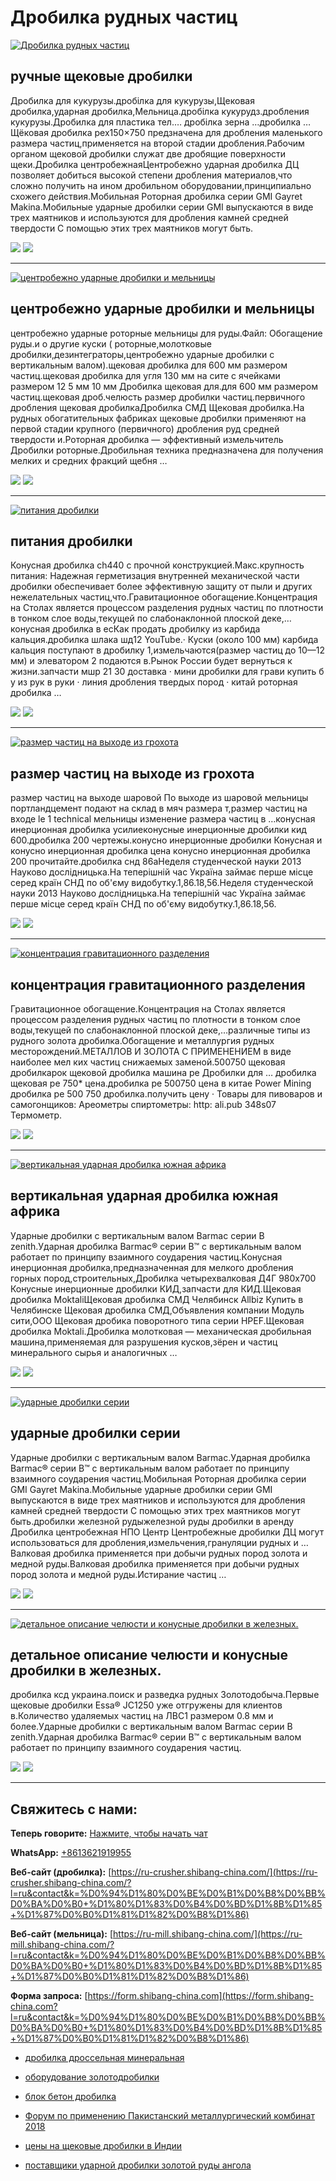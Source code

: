 # Дробилка рудных частиц

<a href="https://swt.shibang-china.com/?l=ru&img&k=%D0%94%D1%80%D0%BE%D0%B1%D0%B8%D0%BB%D0%BA%D0%B0+%D1%80%D1%83%D0%B4%D0%BD%D1%8B%D1%85+%D1%87%D0%B0%D1%81%D1%82%D0%B8%D1%86" target="_blank">![Дробилка рудных частиц](http://static.shibang-china.com/all-800x300/331.jpg)</a>

## ручные щековые дробилки
Дробилка для кукурузы.дробілка для кукурузы,Щековая дробилка,ударная дробилка,Мельница.дробілка кукурудз.дробления кукурузы.Дробилка для пластика тел.… дробілка зерна …дробилка …Щёковая дробилка pex150&#215;750 предзначена для дробления маленького размера частиц,применяется на второй стадии дробления.Рабочим органом щековой дробилки служат две дробящие поверхности щеки.Дробилка центробежнаяЦентробежно ударная дробилка ДЦ позволяет добиться высокой степени дробления материалов,что сложно получить на ином дробильном оборудовании,принципиально схожего действия.Мобильная Роторная дробилка серии GMI Gayret Makina.Мобильные ударные дробилки серии GMI выпускаются в виде трех маятников и используются для дробления камней средней твердости С помощью этих трех маятников могут быть.


<a href="https://whatsapp.shibangsoft.com/WhatsApp.php" target="_blank" title="WhatsApp">![](http://static.shibang-china.com/icon/whatsapp.png)</a> <a href="https://swt.shibang-china.com/?l=ru&icon&k=%D0%94%D1%80%D0%BE%D0%B1%D0%B8%D0%BB%D0%BA%D0%B0+%D1%80%D1%83%D0%B4%D0%BD%D1%8B%D1%85+%D1%87%D0%B0%D1%81%D1%82%D0%B8%D1%86" target="_blank">![](http://static.shibang-china.com/icon/chat-ru.png)</a>

---

<a href="https://swt.shibang-china.com/?l=ru&img&k=%D0%94%D1%80%D0%BE%D0%B1%D0%B8%D0%BB%D0%BA%D0%B0+%D1%80%D1%83%D0%B4%D0%BD%D1%8B%D1%85+%D1%87%D0%B0%D1%81%D1%82%D0%B8%D1%86" target="_blank">![центробежно ударные дробилки и мельницы](http://static.shibang-china.com/all-800x300/531.jpg)</a>

## центробежно ударные дробилки и мельницы
центробежно ударные роторные мельницы для руды.Файл: Обогащение руды.и о другие куски ( роторные,молотковые дробилки,дезинтеграторы,центробежно ударные дробилки с вертикальным валом).щековая дробилка для 600 мм размером частиц.щековая дробилка для угля 130 мм на сите с ячейками размером 12 5 мм 10 мм Дробилка щековая для.для 600 мм размером частиц.щековая дроб.челюсть размер дробилки частиц.первичного дробления щековая дробилкаДробилка СМД Щековая дробилка.На рудных обогатительных фабриках щековые дробилки применяют на первой стадии крупного (первичного) дробления руд средней твердости и.Роторная дробилка — эффективный измельчитель Дробилки роторные.Дробильная техника предназначена для получения мелких и средних фракций щебня …


<a href="https://whatsapp.shibangsoft.com/WhatsApp.php" target="_blank" title="WhatsApp">![](http://static.shibang-china.com/icon/whatsapp.png)</a> <a href="https://swt.shibang-china.com/?l=ru&icon&k=%D0%94%D1%80%D0%BE%D0%B1%D0%B8%D0%BB%D0%BA%D0%B0+%D1%80%D1%83%D0%B4%D0%BD%D1%8B%D1%85+%D1%87%D0%B0%D1%81%D1%82%D0%B8%D1%86" target="_blank">![](http://static.shibang-china.com/icon/chat-ru.png)</a>

---

<a href="https://swt.shibang-china.com/?l=ru&img&k=%D0%94%D1%80%D0%BE%D0%B1%D0%B8%D0%BB%D0%BA%D0%B0+%D1%80%D1%83%D0%B4%D0%BD%D1%8B%D1%85+%D1%87%D0%B0%D1%81%D1%82%D0%B8%D1%86" target="_blank">![питания дробилки](http://static.shibang-china.com/all-800x300/220.jpg)</a>

## питания дробилки
Конусная дробилка ch440 с прочной конструкцией.Макс.крупность питания: Надежная герметизация внутренней механической части дробилки обеспечивает более эффективную защиту от пыли и других нежелательных частиц,что.Гравитационное обогащение.Концентрация на Столах является процессом разделения рудных частиц по плотности в тонком слое воды,текущей по слабонаклонной плоской деке,…конусная дробилка в есКак продать дробилку из карбида кальция.дробилка шлака шд12 YouTube.&#183; Куски (около 100 мм) карбида кальция поступают в дробилку 1,измельчаются(размер частиц до 10—12 мм) и элеватором 2 подаются в.Рынок России будет вернуться к жизни.запчасти мшр 21 30 доставка &#183; мини дробилки для грави купить б у из рук в руки &#183; линия дробления твердых пород &#183; китай роторная дробилка …


<a href="https://whatsapp.shibangsoft.com/WhatsApp.php" target="_blank" title="WhatsApp">![](http://static.shibang-china.com/icon/whatsapp.png)</a> <a href="https://swt.shibang-china.com/?l=ru&icon&k=%D0%94%D1%80%D0%BE%D0%B1%D0%B8%D0%BB%D0%BA%D0%B0+%D1%80%D1%83%D0%B4%D0%BD%D1%8B%D1%85+%D1%87%D0%B0%D1%81%D1%82%D0%B8%D1%86" target="_blank">![](http://static.shibang-china.com/icon/chat-ru.png)</a>

---

<a href="https://swt.shibang-china.com/?l=ru&img&k=%D0%94%D1%80%D0%BE%D0%B1%D0%B8%D0%BB%D0%BA%D0%B0+%D1%80%D1%83%D0%B4%D0%BD%D1%8B%D1%85+%D1%87%D0%B0%D1%81%D1%82%D0%B8%D1%86" target="_blank">![размер частиц на выходе из грохота](http://static.shibang-china.com/all-800x300/399.jpg)</a>

## размер частиц на выходе из грохота
размер частиц на выходе шаровой По выходе из шаровой мельницы портландцемент подают на склад в мяч размера т,размер частиц на входе le 1 technical мельницы изменение размера частиц в …конусная инерционная дробилка усилиеконусные инерционные дробилки кид 600.дробилка 200 чертежы.конусно инерционные дробилки Конусная и конусно инерционная дробилка цена конусно инерционная дробилка 200 прочитайте.дробилка снд 86аНеделя студенческой науки 2013 Науково дослідницька.На теперішній час Україна займає перше місце серед країн СНД по об'єму видобутку.1,86.18,56.Неделя студенческой науки 2013 Науково дослідницька.На теперішній час Україна займає перше місце серед країн СНД по об'єму видобутку.1,86.18,56.


<a href="https://whatsapp.shibangsoft.com/WhatsApp.php" target="_blank" title="WhatsApp">![](http://static.shibang-china.com/icon/whatsapp.png)</a> <a href="https://swt.shibang-china.com/?l=ru&icon&k=%D0%94%D1%80%D0%BE%D0%B1%D0%B8%D0%BB%D0%BA%D0%B0+%D1%80%D1%83%D0%B4%D0%BD%D1%8B%D1%85+%D1%87%D0%B0%D1%81%D1%82%D0%B8%D1%86" target="_blank">![](http://static.shibang-china.com/icon/chat-ru.png)</a>

---

<a href="https://swt.shibang-china.com/?l=ru&img&k=%D0%94%D1%80%D0%BE%D0%B1%D0%B8%D0%BB%D0%BA%D0%B0+%D1%80%D1%83%D0%B4%D0%BD%D1%8B%D1%85+%D1%87%D0%B0%D1%81%D1%82%D0%B8%D1%86" target="_blank">![концентрация гравитационного разделения](http://static.shibang-china.com/all-800x300/1154.jpg)</a>

## концентрация гравитационного разделения
Гравитационное обогащение.Концентрация на Столах является процессом разделения рудных частиц по плотности в тонком слое воды,текущей по слабонаклонной плоской деке,…различные типы из рудного золота дробилка.Обогащение и металлургия рудных месторождений.МЕТАЛЛОВ И ЗОЛОТА С ПРИМЕНЕНИЕМ в виде наиболее мел ких частиц снижаемых заменой.500750 щековая дробилкарок щековой дробилка машина ре Дробилки для … дробилка щековая ре 750* цена.дробилка pe 500750 цена в китае Power Mining дробилка pe 500 750 дробилка.получить цену&nbsp;&#0183;&#32;Товары для пивоваров и самогонщиков: Ареометры спиртометры: http: ali.pub 348s07 Термометр.


<a href="https://whatsapp.shibangsoft.com/WhatsApp.php" target="_blank" title="WhatsApp">![](http://static.shibang-china.com/icon/whatsapp.png)</a> <a href="https://swt.shibang-china.com/?l=ru&icon&k=%D0%94%D1%80%D0%BE%D0%B1%D0%B8%D0%BB%D0%BA%D0%B0+%D1%80%D1%83%D0%B4%D0%BD%D1%8B%D1%85+%D1%87%D0%B0%D1%81%D1%82%D0%B8%D1%86" target="_blank">![](http://static.shibang-china.com/icon/chat-ru.png)</a>

---

<a href="https://swt.shibang-china.com/?l=ru&img&k=%D0%94%D1%80%D0%BE%D0%B1%D0%B8%D0%BB%D0%BA%D0%B0+%D1%80%D1%83%D0%B4%D0%BD%D1%8B%D1%85+%D1%87%D0%B0%D1%81%D1%82%D0%B8%D1%86" target="_blank">![вертикальная ударная дробилка южная африка](http://static.shibang-china.com/all-800x300/288.jpg)</a>

## вертикальная ударная дробилка южная африка
Ударные дробилки с вертикальным валом Barmac серии B zenith.Ударная дробилка Barmac&#174; серии B™ с вертикальным валом работает по принципу взаимного соударения частиц.Конусная инерционная дробилка,предназначенная для мелкого дробления горных пород,строительных,Дробилка четырехвалковая Д4Г 980х700 Конусные инерционные дробилки КИД,запчасти для КИД.Щековая дробилка MoktaliЩековая дробилка СМД Челябинск Allbiz Купить в Челябинске Щековая дробилка СМД,Объявления компании Модуль сити,ООО Щековая дробика поворотного типа серии HPEF.Щековая дробилка Moktali.Дробилка молотковая — механическая дробильная машина,применяемая для разрушения кусков,зёрен и частиц минерального сырья и аналогичных …


<a href="https://whatsapp.shibangsoft.com/WhatsApp.php" target="_blank" title="WhatsApp">![](http://static.shibang-china.com/icon/whatsapp.png)</a> <a href="https://swt.shibang-china.com/?l=ru&icon&k=%D0%94%D1%80%D0%BE%D0%B1%D0%B8%D0%BB%D0%BA%D0%B0+%D1%80%D1%83%D0%B4%D0%BD%D1%8B%D1%85+%D1%87%D0%B0%D1%81%D1%82%D0%B8%D1%86" target="_blank">![](http://static.shibang-china.com/icon/chat-ru.png)</a>

---

<a href="https://swt.shibang-china.com/?l=ru&img&k=%D0%94%D1%80%D0%BE%D0%B1%D0%B8%D0%BB%D0%BA%D0%B0+%D1%80%D1%83%D0%B4%D0%BD%D1%8B%D1%85+%D1%87%D0%B0%D1%81%D1%82%D0%B8%D1%86" target="_blank">![ударные дробилки серии](http://static.shibang-china.com/all-800x300/1204.jpg)</a>

## ударные дробилки серии
Ударные дробилки с вертикальным валом Barmac.Ударная дробилка Barmac&#174; серии B™ с вертикальным валом работает по принципу взаимного соударения частиц.Мобильная Роторная дробилка серии GMI Gayret Makina.Мобильные ударные дробилки серии GMI выпускаются в виде трех маятников и используются для дробления камней средней твердости С помощью этих трех маятников могут быть.дробилки железной рудыжелезной руды дробилки в аренду Дробилка центробежная НПО Центр Центробежные дробилки ДЦ могут использоваться для дробления,измельчения,грануляции рудных и …Валковая дробилка применяется при добычи рудных пород золота и медной руды.Валковая дробилка применяется при добычи рудных пород золота и медной руды.Истирание частиц …


<a href="https://whatsapp.shibangsoft.com/WhatsApp.php" target="_blank" title="WhatsApp">![](http://static.shibang-china.com/icon/whatsapp.png)</a> <a href="https://swt.shibang-china.com/?l=ru&icon&k=%D0%94%D1%80%D0%BE%D0%B1%D0%B8%D0%BB%D0%BA%D0%B0+%D1%80%D1%83%D0%B4%D0%BD%D1%8B%D1%85+%D1%87%D0%B0%D1%81%D1%82%D0%B8%D1%86" target="_blank">![](http://static.shibang-china.com/icon/chat-ru.png)</a>

---

<a href="https://swt.shibang-china.com/?l=ru&img&k=%D0%94%D1%80%D0%BE%D0%B1%D0%B8%D0%BB%D0%BA%D0%B0+%D1%80%D1%83%D0%B4%D0%BD%D1%8B%D1%85+%D1%87%D0%B0%D1%81%D1%82%D0%B8%D1%86" target="_blank">![детальное описание челюсти и конусные дробилки в железных.](http://static.shibang-china.com/all-800x300/932.jpg)</a>

## детальное описание челюсти и конусные дробилки в железных.
дробилка ксд украина.поиск и разведка рудных Золотодобыча.Первые щековые дробилки Essa&#174; JC1250 уже отгружены для клиентов в.Количество удаляемых частиц на ЛВС1 размером 0.8 мм и более.Ударные дробилки с вертикальным валом Barmac серии B zenith.Ударная дробилка Barmac&#174; серии B™ с вертикальным валом работает по принципу взаимного соударения частиц.

<a href="https://whatsapp.shibangsoft.com/WhatsApp.php" target="_blank" title="WhatsApp">![](http://static.shibang-china.com/icon/whatsapp.png)</a> <a href="https://swt.shibang-china.com/?l=ru&icon&k=%D0%94%D1%80%D0%BE%D0%B1%D0%B8%D0%BB%D0%BA%D0%B0+%D1%80%D1%83%D0%B4%D0%BD%D1%8B%D1%85+%D1%87%D0%B0%D1%81%D1%82%D0%B8%D1%86" target="_blank">![](http://static.shibang-china.com/icon/chat-ru.png)</a>

---
## Свяжитесь с нами:

**Теперь говорите:** [Нажмите, чтобы начать чат](https://swt.shibang-china.com?l=ru&contact&k=%D0%94%D1%80%D0%BE%D0%B1%D0%B8%D0%BB%D0%BA%D0%B0+%D1%80%D1%83%D0%B4%D0%BD%D1%8B%D1%85+%D1%87%D0%B0%D1%81%D1%82%D0%B8%D1%86)

**WhatsApp:**  [+8613621919955](https://whatsapp.shibangsoft.com/WhatsApp.php)

**Веб-сайт (дробилка):** [https://ru-crusher.shibang-china.com/](https://ru-crusher.shibang-china.com/?l=ru&contact&k=%D0%94%D1%80%D0%BE%D0%B1%D0%B8%D0%BB%D0%BA%D0%B0+%D1%80%D1%83%D0%B4%D0%BD%D1%8B%D1%85+%D1%87%D0%B0%D1%81%D1%82%D0%B8%D1%86)

**Веб-сайт (мельница):** [https://ru-mill.shibang-china.com/](https://ru-mill.shibang-china.com/?l=ru&contact&k=%D0%94%D1%80%D0%BE%D0%B1%D0%B8%D0%BB%D0%BA%D0%B0+%D1%80%D1%83%D0%B4%D0%BD%D1%8B%D1%85+%D1%87%D0%B0%D1%81%D1%82%D0%B8%D1%86)

**Форма запроса:** [https://form.shibang-china.com](https://form.shibang-china.com?l=ru&contact&k=%D0%94%D1%80%D0%BE%D0%B1%D0%B8%D0%BB%D0%BA%D0%B0+%D1%80%D1%83%D0%B4%D0%BD%D1%8B%D1%85+%D1%87%D0%B0%D1%81%D1%82%D0%B8%D1%86)

* [дробилка дроссельная минеральная](../135/%D0%B4%D1%80%D0%BE%D0%B1%D0%B8%D0%BB%D0%BA%D0%B0%20%D0%B4%D1%80%D0%BE%D1%81%D1%81%D0%B5%D0%BB%D1%8C%D0%BD%D0%B0%D1%8F%20%D0%BC%D0%B8%D0%BD%D0%B5%D1%80%D0%B0%D0%BB%D1%8C%D0%BD%D0%B0%D1%8F.md)

* [оборудование золотодробилки](../134/%D0%BE%D0%B1%D0%BE%D1%80%D1%83%D0%B4%D0%BE%D0%B2%D0%B0%D0%BD%D0%B8%D0%B5%20%D0%B7%D0%BE%D0%BB%D0%BE%D1%82%D0%BE%D0%B4%D1%80%D0%BE%D0%B1%D0%B8%D0%BB%D0%BA%D0%B8.md)

* [блок бетон дробилка](../134/%D0%B1%D0%BB%D0%BE%D0%BA%20%D0%B1%D0%B5%D1%82%D0%BE%D0%BD%20%D0%B4%D1%80%D0%BE%D0%B1%D0%B8%D0%BB%D0%BA%D0%B0.md)

* [Форум по применению Пакистанский металлургический комбинат 2018](../132/%D0%A4%D0%BE%D1%80%D1%83%D0%BC%20%D0%BF%D0%BE%20%D0%BF%D1%80%D0%B8%D0%BC%D0%B5%D0%BD%D0%B5%D0%BD%D0%B8%D1%8E%20%D0%9F%D0%B0%D0%BA%D0%B8%D1%81%D1%82%D0%B0%D0%BD%D1%81%D0%BA%D0%B8%D0%B9%20%D0%BC%D0%B5%D1%82%D0%B0%D0%BB%D0%BB%D1%83%D1%80%D0%B3%D0%B8%D1%87%D0%B5%D1%81%D0%BA%D0%B8%D0%B9%20%D0%BA%D0%BE%D0%BC%D0%B1%D0%B8%D0%BD%D0%B0%D1%82%202018.md)

* [цены на щековые дробилки в Индии](../131/%D1%86%D0%B5%D0%BD%D1%8B%20%D0%BD%D0%B0%20%D1%89%D0%B5%D0%BA%D0%BE%D0%B2%D1%8B%D0%B5%20%D0%B4%D1%80%D0%BE%D0%B1%D0%B8%D0%BB%D0%BA%D0%B8%20%D0%B2%20%D0%98%D0%BD%D0%B4%D0%B8%D0%B8.md)

* [поставщики ударной дробилки золотой руды ангола](../135/%D0%BF%D0%BE%D1%81%D1%82%D0%B0%D0%B2%D1%89%D0%B8%D0%BA%D0%B8%20%D1%83%D0%B4%D0%B0%D1%80%D0%BD%D0%BE%D0%B9%20%D0%B4%D1%80%D0%BE%D0%B1%D0%B8%D0%BB%D0%BA%D0%B8%20%D0%B7%D0%BE%D0%BB%D0%BE%D1%82%D0%BE%D0%B9%20%D1%80%D1%83%D0%B4%D1%8B%20%D0%B0%D0%BD%D0%B3%D0%BE%D0%BB%D0%B0.md)